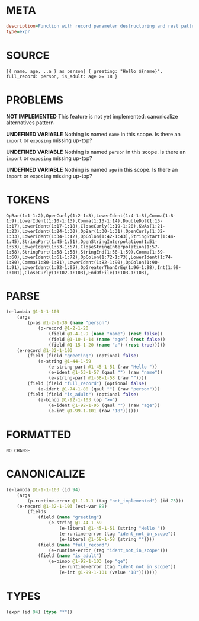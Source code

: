 # META
~~~ini
description=Function with record parameter destructuring and rest pattern, capture whole record using `as`
type=expr
~~~
# SOURCE
~~~roc
|{ name, age, ..a } as person| { greeting: "Hello ${name}", full_record: person, is_adult: age >= 18 }
~~~
# PROBLEMS
**NOT IMPLEMENTED**
This feature is not yet implemented: canonicalize alternatives pattern

**UNDEFINED VARIABLE**
Nothing is named `name` in this scope.
Is there an `import` or `exposing` missing up-top?

**UNDEFINED VARIABLE**
Nothing is named `person` in this scope.
Is there an `import` or `exposing` missing up-top?

**UNDEFINED VARIABLE**
Nothing is named `age` in this scope.
Is there an `import` or `exposing` missing up-top?

# TOKENS
~~~zig
OpBar(1:1-1:2),OpenCurly(1:2-1:3),LowerIdent(1:4-1:8),Comma(1:8-1:9),LowerIdent(1:10-1:13),Comma(1:13-1:14),DoubleDot(1:15-1:17),LowerIdent(1:17-1:18),CloseCurly(1:19-1:20),KwAs(1:21-1:23),LowerIdent(1:24-1:30),OpBar(1:30-1:31),OpenCurly(1:32-1:33),LowerIdent(1:34-1:42),OpColon(1:42-1:43),StringStart(1:44-1:45),StringPart(1:45-1:51),OpenStringInterpolation(1:51-1:53),LowerIdent(1:53-1:57),CloseStringInterpolation(1:57-1:58),StringPart(1:58-1:58),StringEnd(1:58-1:59),Comma(1:59-1:60),LowerIdent(1:61-1:72),OpColon(1:72-1:73),LowerIdent(1:74-1:80),Comma(1:80-1:81),LowerIdent(1:82-1:90),OpColon(1:90-1:91),LowerIdent(1:92-1:95),OpGreaterThanOrEq(1:96-1:98),Int(1:99-1:101),CloseCurly(1:102-1:103),EndOfFile(1:103-1:103),
~~~
# PARSE
~~~clojure
(e-lambda @1-1-1-103
	(args
		(p-as @1-2-1-30 (name "person")
			(p-record @1-2-1-20
				(field @1-4-1-9 (name "name") (rest false))
				(field @1-10-1-14 (name "age") (rest false))
				(field @1-15-1-20 (name "a") (rest true)))))
	(e-record @1-32-1-103
		(field (field "greeting") (optional false)
			(e-string @1-44-1-59
				(e-string-part @1-45-1-51 (raw "Hello "))
				(e-ident @1-53-1-57 (qaul "") (raw "name"))
				(e-string-part @1-58-1-58 (raw ""))))
		(field (field "full_record") (optional false)
			(e-ident @1-74-1-80 (qaul "") (raw "person")))
		(field (field "is_adult") (optional false)
			(e-binop @1-92-1-103 (op ">=")
				(e-ident @1-92-1-95 (qaul "") (raw "age"))
				(e-int @1-99-1-101 (raw "18"))))))
~~~
# FORMATTED
~~~roc
NO CHANGE
~~~
# CANONICALIZE
~~~clojure
(e-lambda @1-1-1-103 (id 94)
	(args
		(p-runtime-error @1-1-1-1 (tag "not_implemented") (id 73)))
	(e-record @1-32-1-103 (ext-var 89)
		(fields
			(field (name "greeting")
				(e-string @1-44-1-59
					(e-literal @1-45-1-51 (string "Hello "))
					(e-runtime-error (tag "ident_not_in_scope"))
					(e-literal @1-58-1-58 (string ""))))
			(field (name "full_record")
				(e-runtime-error (tag "ident_not_in_scope")))
			(field (name "is_adult")
				(e-binop @1-92-1-103 (op "ge")
					(e-runtime-error (tag "ident_not_in_scope"))
					(e-int @1-99-1-101 (value "18")))))))
~~~
# TYPES
~~~clojure
(expr (id 94) (type "*"))
~~~